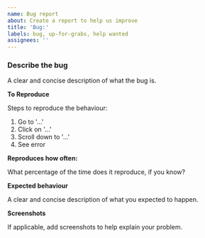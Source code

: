 ```yaml
---
name: Bug report
about: Create a report to help us improve
title: 'Bug:'
labels: bug, up-for-grabs, help wanted
assignees: ''
---
```


### Describe the bug

A clear and concise description of what the bug is.

**To Reproduce**

Steps to reproduce the behaviour:

1. Go to '...'
2. Click on '...'
3. Scroll down to '...'
4. See error

**Reproduces how often:**

What percentage of the time does it reproduce, if you know?

**Expected behaviour**

A clear and concise description of what you expected to happen.

**Screenshots**

If applicable, add screenshots to help explain your problem.
